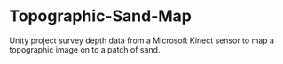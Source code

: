 # Topographic-Sand-Map
Unity project survey depth data from a Microsoft Kinect sensor to map a topographic image on to a patch of sand.
